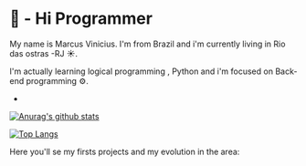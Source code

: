  # 👋 - Hi Programmer 
 My name is Marcus Vinicius. I'm from Brazil and i'm currently living in Rio das ostras -RJ ☀.
 
 I'm actually learning logical programming , Python and i'm focused on Back-end programming ⚙.

-   
 
<!---
ViniciussCL/ViniciussCL is a ✨ special ✨ repository because its `README.md` (this file) appears on your GitHub profile.
You can click the Preview link to take a look at your changes.
--->

[![Anurag's github stats](https://github-readme-stats.vercel.app/api?username=ViniciussCL&show_icons=true&theme=tokyonight)](https://github.com/ViniciussCL/github-readme-stats)

[![Top Langs](https://github-readme-stats.vercel.app/api/top-langs/?username=ViniciussCL&langs_count=8)](https://github.com/ViniciussCL/github-readme-stats)

Here you'll se my firsts projects and my evolution in the area:
